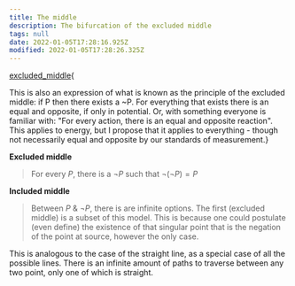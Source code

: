 ```yaml
---
title: The middle
description: The bifurcation of the excluded middle
tags: null
date: 2022-01-05T17:28:16.925Z
modified: 2022-01-05T17:28:26.325Z
---
```


[excluded_middle](excluded_mid.html){

This is also an expression of what is known as the principle of the excluded middle: if P then there exists a ~P. For everything that exists there is an equal and opposite, if only in potential. Or, with something everyone is familiar with: "For every action, there is an equal and opposite reaction". This applies to energy, but I propose that it applies to everything - though not necessarily equal and opposite by our standards of measurement.}

**Excluded middle**

> For every $P$, there is a $\neg P$ such that $\neg(\neg P) = P$

**Included middle**

> Between $P$ &amp; $\neg P$, there is are infinite options. The first (excluded middle) is a subset of this model. This is because one could postulate (even define) the existence of that singular point that is the negation of the point at source, however the only case.

This is analogous to the case of the straight line, as a special case of all the possible lines. There is an infinite amount of paths to traverse between any two point, only one of which is straight.
